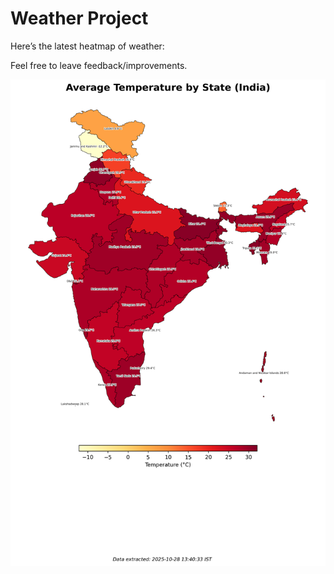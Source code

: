 # Weather Project

Here’s the latest heatmap of weather:

Feel free to leave feedback/improvements.

![India Heatmap](docs/assets/india_heatmap.png?v=007A7C)
